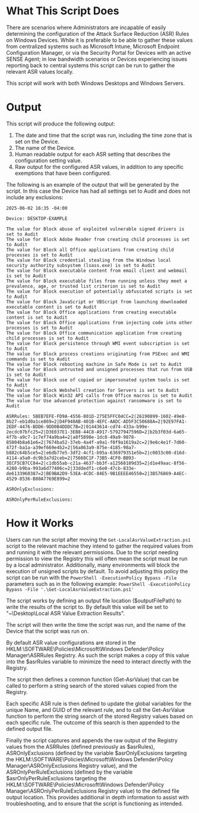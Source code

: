 # What This Script Does #

There are scenarios where Administrators are incapable of easily determining the configuration of the Attack Surface Reduction (ASR) Rules on Windows Devices. While it is preferable to be able to gather these values from centralized systems such as Microsoft Intune, Microsoft Endpoint Configuration Manager, or via the Security Portal for Devices with an active SENSE Agent; in low bandwidth scenarios or Devices experiencing issues reporting back to central systems this script can be run to gather the relevant ASR values locally.

This script will work with both Windows Desktops and Windows Servers.

# Output #

This script will produce the following output:

1. The date and time that the script was run, including the time zone that is set on the Device.
2. The name of the Device.
3. Human readable output for each ASR setting that describes the configuration setting value.
4. Raw output for the configured ASR values, in addition to any specific exemptions that have been configured.

The following is an example of the output that will be generated by the script. In this case the Device has had all settings set to Audit and does not include any exclusions:

```
2025-06-02 16:35 -04:00

Device: DESKTOP-EXAMPLE

The value for Block abuse of exploited vulnerable signed drivers is set to Audit
The value for Block Adobe Reader from creating child processes is set to Audit
The value for Block all Office applications from creating child processes is set to Audit
The value for Block credential stealing from the Windows local security authority subsystem (lsass.exe) is set to Audit
The value for Block executable content from email client and webmail is set to Audit
The value for Block executable files from running unless they meet a prevalence, age, or trusted list criterion is set to Audit
The value for Block execution of potentially obfuscated scripts is set to Audit
The value for Block JavaScript or VBScript from launching downloaded executable content is set to Audit
The value for Block Office applications from creating executable content is set to Audit
The value for Block Office applications from injecting code into other processes is set to Audit
The value for Block Office communication application from creating child processes is set to Audit
The value for Block persistence through WMI event subscription is set to Audit
The value for Block process creations originating from PSExec and WMI commands is set to Audit
The value for Block rebooting machine in Safe Mode is set to Audit
The value for Block untrusted and unsigned processes that run from USB is set to Audit
The value for Block use of copied or impersonated system tools is set to Audit
The value for Block Webshell creation for Servers is set to Audit
The value for Block Win32 API calls from Office macros is set to Audit
The value for Use advanced protection against ransomware is set to Audit

ASRRules: 5BEB7EFE-FD9A-4556-801D-275E5FFC04CC=2|26190899-1602-49e8-8b27-eb1d0a1ce869=2|D4F940AB-401B-4EFC-AADC-AD5F3C50688A=2|92E97FA1-2EDF-4476-BDD6-9DD0B4DDDC7B=2|01443614-cd74-433a-b99e-2ecdc07bfc25=2|D3E037E1-3EB8-44C8-A917-57927947596D=2|b2b3f03d-6a65-4f7b-a9c7-1c7ef74a9ba4=2|a8f5898e-1dc8-49a9-9878-85004b8a61e6=2|7674ba52-37eb-4a4f-a9a1-f0f9a1619a2c=2|9e6c4e1f-7d60-472f-ba1a-a39ef669e4b2=2|56a863a9-875e-4185-98a7-b882c64b5ce5=2|e6db77e5-3df2-4cf1-b95a-636979351e5b=2|c0033c00-d16d-4114-a5a0-dc9b3a7d2ceb=2|75668C1F-73B5-4CF0-BB93-3ECF5CB7CC84=2|c1db55ab-c21a-4637-bb3f-a12568109d35=2|d1e49aac-8f56-4280-b9ba-993a6d77406c=2|33ddedf1-c6e0-47cb-833e-de6133960387=2|BE9BA2D9-53EA-4CDC-84E5-9B1EEEE46550=2|3B576869-A4EC-4529-8536-B80A7769E899=2

ASROnlyExclusions: 

ASROnlyPerRuleExclusions: 
```

# How it Works #

Users can run the script after moving the `Get-LocalAsrValueExtraction.ps1` script to the relevant machine they intend to gather the required values from and running it with the relevant permissions. Due to the script needing permission to view the Registry this will often mean the script must be run by a local administrator. Additionally, many environments will block the execution of unsigned scripts by default. To avoid adjusting this policy the script can be run with the `PowerShell -ExecutionPolicy Bypass -File` parameters such as in the following example: `PowerShell -ExecutionPolicy Bypass -File '.\Get-LocalAsrValueExtraction.ps1'`

The script works by defining an output file location ($outputFilePath) to write the results of the script to. By default this value will be set to "~\Desktop\Local ASR Value Extraction Results".

The script will then write the time the script was run, and the name of the Device that the script was run on.

By default ASR value configurations are stored in the HKLM:\SOFTWARE\Policies\Microsoft\Windows Defender\Policy Manager\ASRRules Registry. As such the script makes a copy of this value into the $asrRules variable to minimize the need to interact directly with the Registry.

The script then defines a common function (Get-AsrValue) that can be called to perform a string search of the stored values copied from the Registry.

Each specific ASR rule is then defined to update the global variables for the unique Name, and GUID of the relevant rule, and to call the Get-AsrValue function to perform the string search of the stored Registry values based on each specific rule. The outcome of this search is then appended to the defined output file.

Finally the script captures and appends the raw output of the Registry values from the ASRRules (defined previously as $asrRules), ASROnlyExclusions (defined by the variable $asrOnlyExclusions targeting the HKLM:\SOFTWARE\Policies\Microsoft\Windows Defender\Policy Manager\ASROnlyExclusions Registry value), and the ASROnlyPerRuleExclusions (defined by the variable $asrOnlyPerRuleExclusions targeting the HKLM:\SOFTWARE\Policies\Microsoft\Windows Defender\Policy Manager\ASROnlyPerRuleExclusions Registry value) to the defined file output location. This provides additional in depth information to assist with troubleshooting, and to ensure that the script is functioning as intended.
